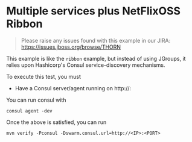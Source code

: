 # Multiple services plus NetFlixOSS Ribbon

> Please raise any issues found with this example in our JIRA:
> https://issues.jboss.org/browse/THORN

This example is like the `ribbon` example, but instead of using
JGroups, it relies upon Hashicorp's Consul service-discovery mechanisms.

To execute this test, you must

* Have a Consul server/agent running on http://<IP>:<PORT>

You can run consul with

    consul agent -dev

Once the above is satisfied, you can run

    mvn verify -Pconsul -Dswarm.consul.url=http://<IP>:<PORT>


